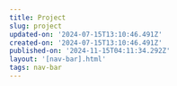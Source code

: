 ```yaml
---
title: Project
slug: project
updated-on: '2024-07-15T13:10:46.491Z'
created-on: '2024-07-15T13:10:46.491Z'
published-on: '2024-11-15T04:11:34.292Z'
layout: '[nav-bar].html'
tags: nav-bar
---
```



